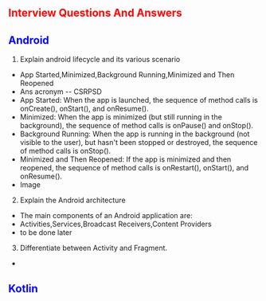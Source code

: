 
<font color="red">Interview Questions And Answers</font>
---------

<font color="blue">Android</font>
---------
1) Explain android lifecycle and its various scenario
- App Started,Minimized,Background Running,Minimized and Then Reopened
- Ans acronym -- CSRPSD
- App Started: When the app is launched, the sequence of method calls is onCreate(), onStart(), and onResume().
- Minimized: When the app is minimized (but still running in the background), the sequence of method calls is onPause() and onStop().
- Background Running: When the app is running in the background (not visible to the user), but hasn't been stopped or destroyed, the sequence of method calls is onStop().
- Minimized and Then Reopened: If the app is minimized and then reopened, the sequence of method calls is onRestart(), onStart(), and onResume().
- Image

2) Explain the Android architecture
- The main components of an Android application are:
- Activities,Services,Broadcast Receivers,Content Providers
- to be done later

3) Differentiate between Activity and Fragment.
- 

<font color="blue">Kotlin</font>
---------